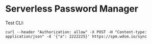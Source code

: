 # Serverless Password Manager

Test CLI:

```
curl --header "Authorization: allow" -X POST -H "Content-type: application/json" -d '{"a": 2222225}' https://spm.wdsm.io/sync
```
